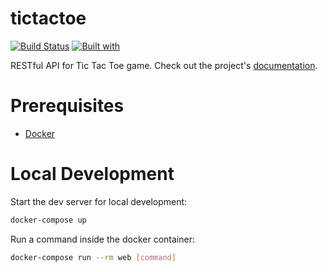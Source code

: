 # tictactoe

[![Build Status](https://travis-ci.org/sunnyfloyd/tictactoe.svg?branch=master)](https://travis-ci.org/sunnyfloyd/tictactoe)
[![Built with](https://img.shields.io/badge/Built_with-Cookiecutter_Django_Rest-F7B633.svg)](https://github.com/agconti/cookiecutter-django-rest)

RESTful API for Tic Tac Toe game. Check out the project's [documentation](http://sunnyfloyd.github.io/tictactoe/).

# Prerequisites

- [Docker](https://docs.docker.com/docker-for-mac/install/)  

# Local Development

Start the dev server for local development:
```bash
docker-compose up
```

Run a command inside the docker container:

```bash
docker-compose run --rm web [command]
```
